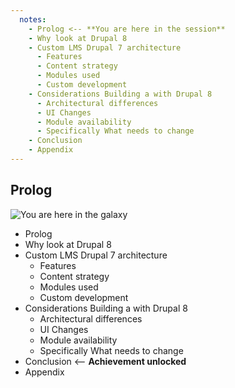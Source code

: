 ```yaml
---
  notes:
    - Prolog <-- **You are here in the session**
    - Why look at Drupal 8
    - Custom LMS Drupal 7 architecture
      - Features
      - Content strategy
      - Modules used
      - Custom development
    - Considerations Building a with Drupal 8
      - Architectural differences
      - UI Changes
      - Module availability
      - Specifically What needs to change
    - Conclusion
    - Appendix
---
```


## Prolog

![You are here in the galaxy](https://nicspaull.files.wordpress.com/2013/10/you-are-here.jpg "You are here in the galaxy")

 - Prolog
 - Why look at Drupal 8
 - Custom LMS Drupal 7 architecture
   - Features
   - Content strategy
   - Modules used
   - Custom development
 - Considerations Building a with Drupal 8
   - Architectural differences
   - UI Changes
   - Module availability
   - Specifically What needs to change
 - Conclusion <-- **Achievement unlocked**
 - Appendix
